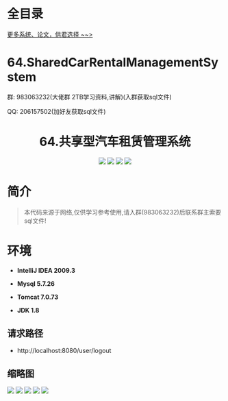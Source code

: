 # 全目录

[更多系统、论文，供君选择 ~~>](https://www.yuque.com/wisebit/blog)

# 64.SharedCarRentalManagementSystem

<p>群: 983063232(大佬群 2TB学习资料,讲解)(入群获取sql文件)</p>
<p>QQ: 206157502(加好友获取sql文件)</p>

<p><h1 align="center">64.共享型汽车租赁管理系统</h1></p>


<p align="center">
	<img src="https://img.shields.io/badge/jdk-1.8-orange.svg"/>
    <img src="https://img.shields.io/badge/spring-5.x-lightgrey.svg"/>
    <img src="https://img.shields.io/badge/springmvc-3.x-blue.svg"/>
    <img src="https://img.shields.io/badge/mybatis-3.x-yellow.svg"/>
</p>

# 简介


> 本代码来源于网络,仅供学习参考使用,请入群(983063232)后联系群主索要sql文件!


# 环境

- <b>IntelliJ IDEA 2009.3</b>

- <b>Mysql 5.7.26</b>

- <b>Tomcat 7.0.73</b>

- <b>JDK 1.8</b>

## 请求路径
- http://localhost:8080/user/logout


## 缩略图

![](https://bitwise.oss-cn-heyuan.aliyuncs.com/2024/9/10/82344a69-af97-4005-9a01-e38f46aa9d9a.png)
![](https://bitwise.oss-cn-heyuan.aliyuncs.com/2024/9/10/f6957d0b-fc7c-4ef9-96ce-8b521da84516.png)
![](https://bitwise.oss-cn-heyuan.aliyuncs.com/2024/9/10/9ddc82c8-809b-4bba-95b6-8b3db1d1ef08.png)
![](https://bitwise.oss-cn-heyuan.aliyuncs.com/2024/9/10/c343717f-3064-4bfe-bcd1-c22199f88db7.png)
![](https://bitwise.oss-cn-heyuan.aliyuncs.com/2024/9/10/ee767072-f2e4-481b-8e43-278106552449.png)




